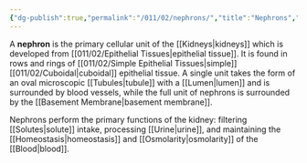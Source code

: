 ```yaml
---
{"dg-publish":true,"permalink":"/011/02/nephrons/","title":"Nephrons","tags":["BIOL422"],"noteIcon":"fallback","created":"2024-09-26T13:45:04.106-07:00","updated":"2024-09-26T15:21:49.413-07:00"}
---
```


A **nephron** is the primary cellular unit of the [[Kidneys\|kidneys]] which is developed from [[011/02/Epithelial Tissues\|epithelial tissue]]. It is found in rows and rings of [[011/02/Simple Epithelial Tissues\|simple]] [[011/02/Cuboidal\|cuboidal]] epithelial tissue. A single unit takes the form of an oval microscopic [[Tubules\|tubule]] with a [[Lumen\|lumen]] and is surrounded by blood vessels, while the full unit of nephrons is surrounded by the [[Basement Membrane\|basement membrane]].

Nephrons perform the primary functions of the kidney: filtering [[Solutes\|solute]] intake, processing [[Urine\|urine]], and maintaining the [[Homeostasis\|homeostasis]] and [[Osmolarity\|osmolarity]] of the [[Blood\|blood]].